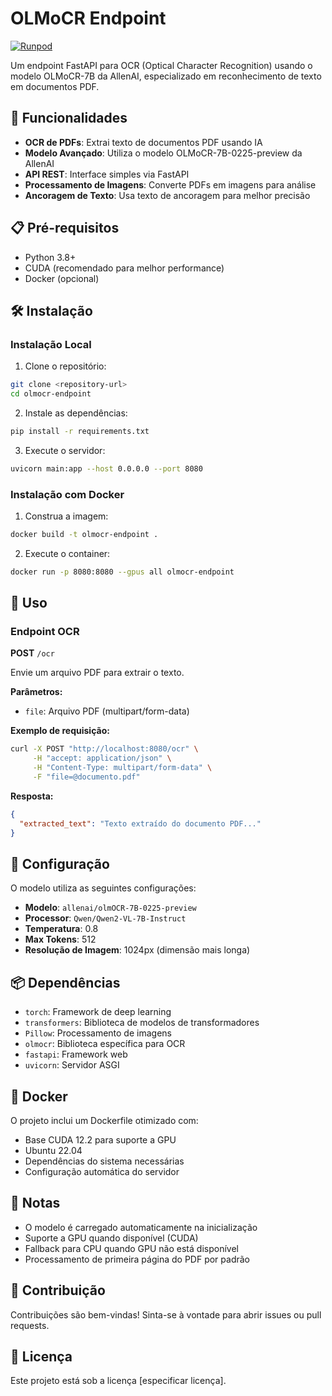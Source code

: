 # OLMoCR Endpoint

[![Runpod](https://api.runpod.io/badge/victorftrdba/olmocr-endpoint)](https://console.runpod.io/hub/victorftrdba/olmocr-endpoint)

Um endpoint FastAPI para OCR (Optical Character Recognition) usando o modelo OLMoCR-7B da AllenAI, especializado em reconhecimento de texto em documentos PDF.

## 🚀 Funcionalidades

- **OCR de PDFs**: Extrai texto de documentos PDF usando IA
- **Modelo Avançado**: Utiliza o modelo OLMoCR-7B-0225-preview da AllenAI
- **API REST**: Interface simples via FastAPI
- **Processamento de Imagens**: Converte PDFs em imagens para análise
- **Ancoragem de Texto**: Usa texto de ancoragem para melhor precisão

## 📋 Pré-requisitos

- Python 3.8+
- CUDA (recomendado para melhor performance)
- Docker (opcional)

## 🛠️ Instalação

### Instalação Local

1. Clone o repositório:
```bash
git clone <repository-url>
cd olmocr-endpoint
```

2. Instale as dependências:
```bash
pip install -r requirements.txt
```

3. Execute o servidor:
```bash
uvicorn main:app --host 0.0.0.0 --port 8080
```

### Instalação com Docker

1. Construa a imagem:
```bash
docker build -t olmocr-endpoint .
```

2. Execute o container:
```bash
docker run -p 8080:8080 --gpus all olmocr-endpoint
```

## 📖 Uso

### Endpoint OCR

**POST** `/ocr`

Envie um arquivo PDF para extrair o texto.

**Parâmetros:**
- `file`: Arquivo PDF (multipart/form-data)

**Exemplo de requisição:**
```bash
curl -X POST "http://localhost:8080/ocr" \
     -H "accept: application/json" \
     -H "Content-Type: multipart/form-data" \
     -F "file=@documento.pdf"
```

**Resposta:**
```json
{
  "extracted_text": "Texto extraído do documento PDF..."
}
```

## 🔧 Configuração

O modelo utiliza as seguintes configurações:
- **Modelo**: `allenai/olmOCR-7B-0225-preview`
- **Processor**: `Qwen/Qwen2-VL-7B-Instruct`
- **Temperatura**: 0.8
- **Max Tokens**: 512
- **Resolução de Imagem**: 1024px (dimensão mais longa)

## 📦 Dependências

- `torch`: Framework de deep learning
- `transformers`: Biblioteca de modelos de transformadores
- `Pillow`: Processamento de imagens
- `olmocr`: Biblioteca específica para OCR
- `fastapi`: Framework web
- `uvicorn`: Servidor ASGI

## 🐳 Docker

O projeto inclui um Dockerfile otimizado com:
- Base CUDA 12.2 para suporte a GPU
- Ubuntu 22.04
- Dependências do sistema necessárias
- Configuração automática do servidor

## 📝 Notas

- O modelo é carregado automaticamente na inicialização
- Suporte a GPU quando disponível (CUDA)
- Fallback para CPU quando GPU não está disponível
- Processamento de primeira página do PDF por padrão

## 🤝 Contribuição

Contribuições são bem-vindas! Sinta-se à vontade para abrir issues ou pull requests.

## 📄 Licença

Este projeto está sob a licença [especificar licença].
